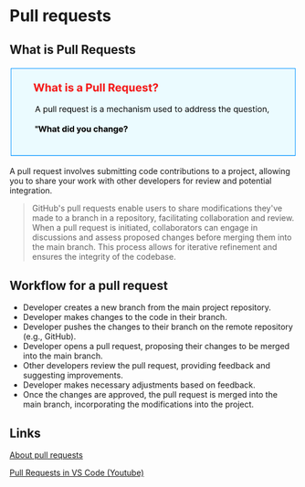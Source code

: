 # Pull requests

## What is Pull Requests

![wpr](../Images/JH_2024-06-02-18-36-34.png)

A pull request involves submitting code contributions to a project, allowing you to share your work with other developers for review and potential integration.

> GitHub's pull requests enable users to share modifications they've made to a branch in a repository, facilitating collaboration and review. When a pull request is initiated, collaborators can engage in discussions and assess proposed changes before merging them into the main branch. This process allows for iterative refinement and ensures the integrity of the codebase.

## Workflow for a pull request

- Developer creates a new branch from the main project repository.
- Developer makes changes to the code in their branch.
- Developer pushes the changes to their branch on the remote repository (e.g., GitHub).
- Developer opens a pull request, proposing their changes to be merged into the main branch.
- Other developers review the pull request, providing feedback and suggesting improvements.
- Developer makes necessary adjustments based on feedback.
- Once the changes are approved, the pull request is merged into the main branch, incorporating the modifications into the project.

## Links

[About pull requests](https://docs.github.com/en/pull-requests/collaborating-with-pull-requests/proposing-changes-to-your-work-with-pull-requests/about-pull-requests)

[Pull Requests in VS Code (Youtube)](https://www.youtube.com/watch?v=LdSwWxVzUpo&t=161s)
